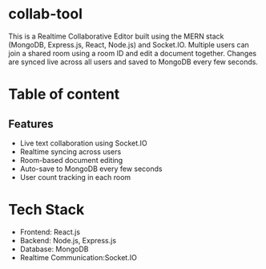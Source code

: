 # collab-tool
This is a Realtime Collaborative Editor built using the MERN stack (MongoDB, Express.js, React, Node.js) and Socket.IO. Multiple users can join a shared room using a room ID and edit a document together. Changes are synced live across all users and saved to MongoDB every few seconds. 

# Table of content

##  Features
- Live text collaboration using Socket.IO
- Realtime syncing across users
- Room-based document editing
- Auto-save to MongoDB every few seconds
- User count tracking in each room

# Tech Stack
- Frontend: React.js
- Backend: Node.js, Express.js
- Database: MongoDB
- Realtime Communication:Socket.IO

